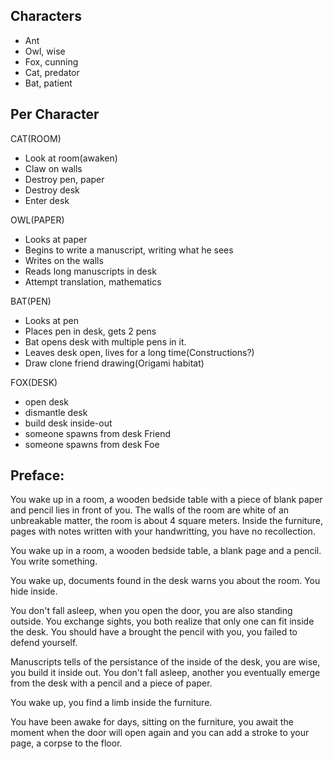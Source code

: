 ## Characters

- Ant
- Owl, wise
- Fox, cunning
- Cat, predator
- Bat, patient

## Per Character

CAT(ROOM)
- Look at room(awaken)
- Claw on walls
- Destroy pen, paper
- Destroy desk
- Enter desk

OWL(PAPER)
- Looks at paper
- Begins to write a manuscript, writing what he sees
- Writes on the walls
- Reads long manuscripts in desk
- Attempt translation, mathematics

BAT(PEN)
- Looks at pen
- Places pen in desk, gets 2 pens
- Bat opens desk with multiple pens in it. 
- Leaves desk open, lives for a long time(Constructions?)
- Draw clone friend drawing(Origami habitat)

FOX(DESK)
- open desk
- dismantle desk
- build desk inside-out
- someone spawns from desk Friend
- someone spawns from desk Foe

## Preface:

You wake up in a room, a wooden bedside table with a piece of blank paper and pencil lies in front of you. The walls of the room are white of an unbreakable matter, the room is about 4 square meters. Inside the furniture, pages with notes written with your handwritting, you have no recollection.

You wake up in a room, a wooden bedside table, a blank page and a pencil. You write something.

You wake up, documents found in the desk warns you about the room. You hide inside.

You don't fall asleep, when you open the door, you are also standing outside. You exchange sights, you both realize that only one can fit inside the desk. You should have a brought the pencil with you, you failed to defend yourself.

Manuscripts tells of the persistance of the inside of the desk, you are wise, you build it inside out. You don't fall asleep, another you eventually emerge from the desk with a pencil and a piece of paper.

You wake up, you find a limb inside the furniture.

You have been awake for days, sitting on the furniture, you await the moment when the door will open again and you can add a stroke to your page, a corpse to the floor.
